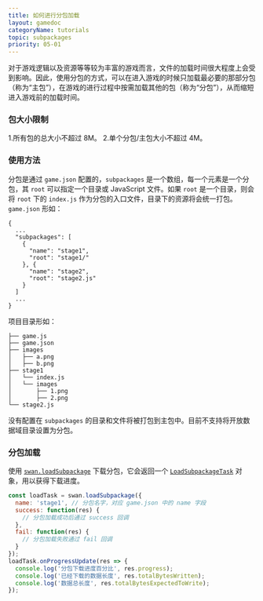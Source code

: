 ```yaml
---
title: 如何进行分包加载
layout: gamedoc
categoryName: tutorials
topic: subpackages
priority: 05-01
---
```



对于游戏逻辑以及资源等等较为丰富的游戏而言，文件的加载时间很大程度上会受到影响。因此，使用分包的方式，可以在进入游戏的时候只加载最必要的那部分包（称为“主包”），在游戏的进行过程中按需加载其他的包（称为“分包”），从而缩短进入游戏前的加载时间。

### 包大小限制

 1.所有包的总大小不超过 8M。
 2.单个分包/主包大小不超过 4M。

### 使用方法

分包是通过 `game.json` 配置的，`subpackages` 是一个数组，每一个元素是一个分包，其 `root` 可以指定一个目录或 JavaScript 文件。如果 `root` 是一个目录，则会将 `root` 下的 `index.js` 作为分包的入口文件，目录下的资源将会统一打包。
`game.json` 形如：

```
{
  ...
  "subpackages": [
    {
      "name": "stage1",
      "root": "stage1/"
    }, {
      "name": "stage2",
      "root": "stage2.js"
    }
  ]
  ...
}
```

项目目录形如：

```
├── game.js
├── game.json
├── images
│   ├── a.png
│   ├── b.png
├── stage1
│   └── index.js
│   └── images
│       ├── 1.png
│       ├── 2.png
└── stage2.js
```

没有配置在 `subpackages` 的目录和文件将被打包到主包中。目前不支持将开放数据域目录设置为分包。

### 分包加载

使用 [`swan.loadSubpackage`](/game/api/subpackages/loadSubpackage/) 下载分包，它会返回一个 [`LoadSubpackageTask`](/game/api/subpackages/loadSubpackageTask/) 对象，用以获得下载进度。

```js
const loadTask = swan.loadSubpackage({
  name: 'stage1', // 分包名字，对应 game.json 中的 name 字段
  success: function(res) {
    // 分包加载成功后通过 success 回调
  },
  fail: function(res) {
    // 分包加载失败通过 fail 回调
  }
});
loadTask.onProgressUpdate(res => {
  console.log('分包下载进度百分比', res.progress);
  console.log('已经下载的数据长度', res.totalBytesWritten);
  console.log('数据总长度', res.totalBytesExpectedToWrite);
});
```
